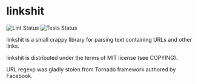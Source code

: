linkshit
========

![Lint Status](https://github.com/stiletto/linkshit/workflows/Lint/badge.svg)
![Tests Status](https://github.com/stiletto/linkshit/workflows/Tests/badge.svg)

linkshit is a small crappy library for parsing text containing URLs and other links.

linkshit is distributed under the terms of MIT license (see COPYING).

URL regexp was gladly stolen from Tornado framework authored by Facebook.
